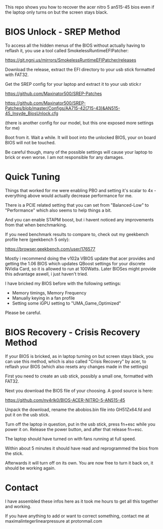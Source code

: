 
This repo shows you how to recover the acer nitro 5 an515-45 bios even if the laptop only turns on but the screen stays black.

# BIOS Unlock - SREP Method

To access all the hidden menus of the BIOS without actually having to reflash it, you use a tool called SmokelessRuntimeEFIPatcher:

https://git.ngni.us/mirrors/SmokelessRuntimeEFIPatcher/releases

Download the release, extract the EFI directory to your usb stick formatted with FAT32. 

Get the SREP config for your laptop and extract it to your usb stick:r

https://github.com/Maxinator500/SREP-Patches

https://github.com/Maxinator500/SREP-Patches/blob/master/Configs/AA715-42(715-43)&AN515-45_Insyde_BiosUnlock.cfg

(there is another config for our model, but this one exposed more settings for me)

Boot from it. Wait a while. It will boot into the unlocked BIOS, your on board BIOS will not be touched.

Be careful though, many of the possible settings will cause your laptop to brick or even worse. I am not responsible for any damages.

# Quick Tuning

Things that worked for me were enabling PBO and setting it's scalar to 4x - everything above would actually decrease performance for me.

There is a PCIE related setting that you can set from "Balanced-Low" to "Performance" which also seems to help things a bit.

And you can enable STAPM boost, but i havent noticed any improvements from that when benchmarking.

If you need benchmark results to compare to, check out my geekbench profile here (geekbench 5 only):

https://browser.geekbench.com/user/176577

Mostly i recommend doing the v102a VBIOS update that acer provides and getting the 1.06 BIOS which updates QBoost settings for your discrete NVidia Card, so it is allowed to run at 100Watts. Later BIOSes might provide this advantage aswell, i just haven't tried.

I have bricked my BIOS before with the following settings:

- Memory timings, Memory Frequency
- Manually keying in a fan profile
- Setting some iGPU setting to "UMA_Game_Optimized"

Please be careful.


# BIOS Recovery - Crisis Recovery Method

If your BIOS is bricked, as in laptop turning on but screen stays black, you can use this method, which is also called "Crisis Recovery" by acer, to reflash your BIOS (which also resets any changes made in the settings)

First you need to create an usb stick, possibly a small one, formatted with FAT32.

Next you download the BIOS file of your choosing. A good source is here:

https://github.com/ny4rlk0/BIOS-ACER-NITRO-5-AN515-45

Unpack the download, rename the abobios.bin file into GH51Zx64.fd and put it on the usb stick.

Turn off the laptop in question, put in the usb stick, press fn+esc while you power it on. Release the power button, and after that release fn+esc.

The laptop should have turned on with fans running at full speed.

Within about 5 minutes it should have read and reprogrammed the bios from the stick.

Afterwards it will turn off on its own. You are now free to turn it back on, it should be working again.

# Contact

I have assembled these infos here as it took me hours to get all this together and working.

If you have anything to add or want to correct something, contact me at maximalintegerlinearpressure at protonmail.com
